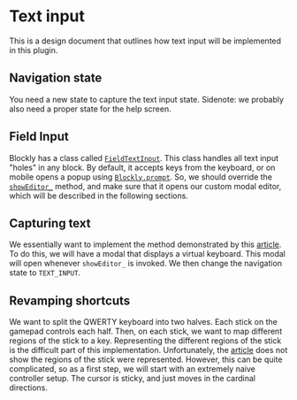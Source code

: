 # Text input

This is a design document that outlines how text input will be implemented in
this plugin.

## Navigation state

You need a new state to capture the text input state. Sidenote: we probably also
need a proper state for the help screen.

## Field Input

Blockly has a class called [`FieldTextInput`][FieldTextInput]. This class
handles all text input "holes" in any block. By default, it accepts keys from
the keyboard, or on mobile opens a popup using
[`Blockly.prompt`][Blockly.prompt]. So, we should override the
[`showEditor_`][showEditor_] method, and make sure that it opens our custom
modal editor, which will be described in the following sections.

## Capturing text

We essentially want to implement the method demonstrated by this
[article][gamepad-text]. To do this, we will have a modal that displays a
virtual keyboard. This modal will open whenever `showEditor_` is invoked. We
then change the navigation state to `TEXT_INPUT`.

## Revamping shortcuts

We want to split the QWERTY keyboard into two halves. Each stick on the gamepad
controls each half. Then, on each stick, we want to map different regions of the
stick to a key. Representing the different regions of the stick is the difficult
part of this implementation. Unfortunately, the [article][gamepad-text] does not
show the regions of the stick were represented. However, this can be quite
complicated, so as a first step, we will start with an extremely naive
controller setup. The cursor is sticky, and just moves in the cardinal
directions.

[FieldTextInput]:https://github.com/google/blockly/blob/master/core/field_textinput.js
[Blockly.prompt]:https://github.com/google/blockly/blob/master/core/blockly.js#L362
[showEditor_]:https://github.com/google/blockly/blob/master/core/field_textinput.js#L293
[gamepad-text]:https://www.gamasutra.com/blogs/CharlieDeck/20170721/301392/Towards_Better_Gamepad_Text_Input.php
